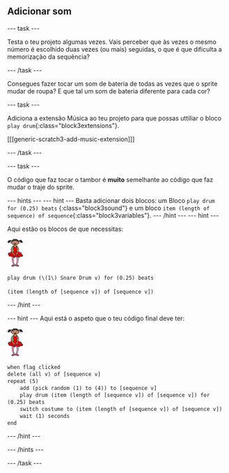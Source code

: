 ## Adicionar som

\--- task \---

Testa o teu projeto algumas vezes. Vais perceber que às vezes o mesmo número é escolhido duas vezes (ou mais) seguidas, o que é que dificulta a memorização da sequência?

\--- /task \---

Consegues fazer tocar um som de bateria de todas as vezes que o sprite mudar de roupa? E que tal um som de bateria diferente para cada cor?

\--- task \---

Adiciona a extensão Música ao teu projeto para que possas uttiliar o bloco `play drum`{:class="block3extensions"}.

[[[generic-scratch3-add-music-extension]]]

\--- /task \---

\--- task \---

O código que faz tocar o tambor é **muito** semelhante ao código que faz mudar o traje do sprite.

\--- hints \--- \--- hint \--- Basta adicionar dois blocos: um Bloco `play drum for (0.25) beats` {:class="block3sound"} e um bloco `item (length of sequence) of sequence`{:class="block3variables"}. \--- /hint \--- \--- hint \---

Aqui estão os blocos de que necessitas:

![bailarina](images/ballerina.png)

```blocks3
play drum (\(1\) Snare Drum v) for (0.25) beats

(item (length of [sequence v]) of [sequence v])
```

\--- /hint \---

\--- hint \--- Aqui está o aspeto que o teu código final deve ter:

![bailarina](images/ballerina.png)

```blocks3
when flag clicked
delete (all v) of [sequence v]
repeat (5)
    add (pick random (1) to (4)) to [sequence v]
    play drum (item (length of [sequence v]) of [sequence v]) for (0.25) beats
    switch costume to (item (length of [sequence v]) of [sequence v])
    wait (1) seconds
end
```

\--- /hint \---

\--- /hints \---

\--- /task \---